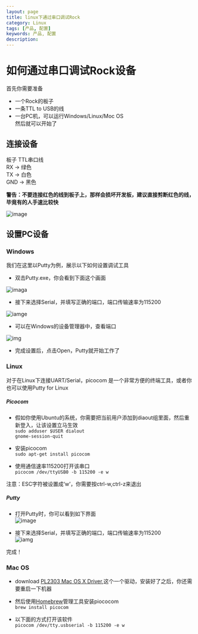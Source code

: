 ```yaml
---
layout: page
title: linux下通过串口调试Rock
category: Linux
tags: [产品, 配置]
keywords: 产品, 配置
description:
---
```


# 如何通过串口调试Rock设备  

首先你需要准备  
* 一个Rock的板子 
* 一条TTL to USB的线  
* 一台PC机，可以运行Windows/Linux/Moc OS  
然后就可以开始了  

##  连接设备  

板子		TTL串口线  
RX	->	绿色  
TX	->	白色  
GND	->	黑色  

**警告：不要连接红色的线到板子上，那样会损坏开发板，建议直接剪断红色的线，毕竟有的人手速比较快**  

![image](http://radxa.com/mw/images/c/c5/Serial_cable_use.jpg)  

## 设置PC设备  

### Windows  

我们在这里以Putty为例，展示以下如何设置调试工具  

* 双击Putty.exe，你会看到下面这个画面  

![imaga](http://radxa.com/mw/images/d/da/Serial_debug_0.png)  

* 接下来选择Serial，并填写正确的端口，端口传输速率为115200  

![iamge](http://radxa.com/mw/images/9/90/Serial_debug_2.png)  

* 可以在Windows的设备管理器中，查看端口  

![img](http://radxa.com/mw/images/7/78/Serial_debug_1.png)  

* 完成设置后，点击Open，Putty就开始工作了  

### Linux  

对于在Linux下连接UART/Serial，picocom 是一个非常方便的终端工具，或者你也可以使用Putty for Linux  

##### Picocom  

* 假如你使用Ubuntu的系统，你需要把当前用户添加到diaout组里面，然后重新登入，让该设置立马生效  
	`sudo adduser $USER dialout`  
	`gnome-session-quit`  

* 安装picocom  
	`sudo apt-get install picocom`  

* 使用通信速率115200打开该串口  
	`picocom /dev/ttyUSB0 -b 115200 -e w`  

注意：ESC字符被设置成‘w’，你需要按ctrl-w,ctrl-z来退出  

##### Putty  

* 打开Putty时，你可以看到如下界面  
	![image](http://radxa.com/mw/images/1/13/Serial_debug_linux_0.png)  

* 接下来选择Serial，并填写正确的端口，端口传输速率为115200  
	![iamg](http://radxa.com/mw/images/c/cb/Serial_debug_linux_1.png)  

完成！  

### Mac OS  

* download [ PL2303 Mac OS X Driver](http://www.prolific.com.tw/US/ShowProduct.aspx?p_id=229&pcid=41),这个一个驱动，安装好了之后，你还需要重启一下机器  

* 然后使用[Homebrew](http://brew.sh/)管理工具安装piococom  
	`brew install picocom`  

* 以下面的方式打开该软件  
	`picocom /dev/tty.usbserial -b 115200 -e w`  

